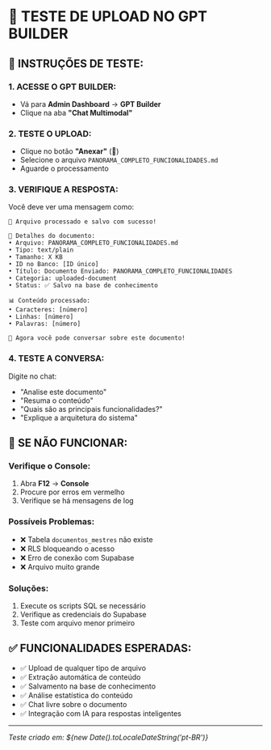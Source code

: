 # 🧪 TESTE DE UPLOAD NO GPT BUILDER

## 🎯 **INSTRUÇÕES DE TESTE:**

### **1. ACESSE O GPT BUILDER:**
- Vá para **Admin Dashboard** → **GPT Builder**
- Clique na aba **"Chat Multimodal"**

### **2. TESTE O UPLOAD:**
- Clique no botão **"Anexar"** (📎)
- Selecione o arquivo `PANORAMA_COMPLETO_FUNCIONALIDADES.md`
- Aguarde o processamento

### **3. VERIFIQUE A RESPOSTA:**
Você deve ver uma mensagem como:
```
📁 Arquivo processado e salvo com sucesso!

📄 Detalhes do documento:
• Arquivo: PANORAMA_COMPLETO_FUNCIONALIDADES.md
• Tipo: text/plain
• Tamanho: X KB
• ID no Banco: [ID único]
• Título: Documento Enviado: PANORAMA_COMPLETO_FUNCIONALIDADES
• Categoria: uploaded-document
• Status: ✅ Salvo na base de conhecimento

📊 Conteúdo processado:
• Caracteres: [número]
• Linhas: [número]
• Palavras: [número]

💬 Agora você pode conversar sobre este documento!
```

### **4. TESTE A CONVERSA:**
Digite no chat:
- "Analise este documento"
- "Resuma o conteúdo"
- "Quais são as principais funcionalidades?"
- "Explique a arquitetura do sistema"

## 🔧 **SE NÃO FUNCIONAR:**

### **Verifique o Console:**
1. Abra **F12** → **Console**
2. Procure por erros em vermelho
3. Verifique se há mensagens de log

### **Possíveis Problemas:**
- ❌ Tabela `documentos_mestres` não existe
- ❌ RLS bloqueando o acesso
- ❌ Erro de conexão com Supabase
- ❌ Arquivo muito grande

### **Soluções:**
1. Execute os scripts SQL se necessário
2. Verifique as credenciais do Supabase
3. Teste com arquivo menor primeiro

## ✅ **FUNCIONALIDADES ESPERADAS:**

- ✅ Upload de qualquer tipo de arquivo
- ✅ Extração automática de conteúdo
- ✅ Salvamento na base de conhecimento
- ✅ Análise estatística do conteúdo
- ✅ Chat livre sobre o documento
- ✅ Integração com IA para respostas inteligentes

---

*Teste criado em: ${new Date().toLocaleDateString('pt-BR')}*
